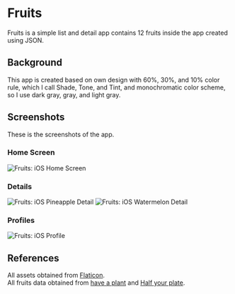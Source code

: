 # Fruits

Fruits is a simple list and detail app contains 12 fruits inside the app created using JSON.

## Background

This app is created based on own design with 60%, 30%, and 10% color rule, which I call Shade, Tone, and Tint, and monochromatic color scheme, so I use dark gray, gray, and light gray.

## Screenshots

These is the screenshots of the app.

### Home Screen

![Fruits: iOS Home Screen](https://raw.githubusercontent.com/FelixLiman/Fruits-ios/master/Fruits/Resources/home.png)

### Details

![Fruits: iOS Pineapple Detail](https://raw.githubusercontent.com/FelixLiman/Fruits-ios/master/Fruits/Resources/pineapple-detail.png)
![Fruits: iOS Watermelon Detail](https://raw.githubusercontent.com/FelixLiman/Fruits-ios/master/Fruits/Resources/watermelon-detail.png)

### Profiles

![Fruits: iOS Profile](https://raw.githubusercontent.com/FelixLiman/Fruits-ios/master/Fruits/Resources/profile.png)

## References

All assets obtained from [Flaticon](www.flaticon.com).\
All fruits data obtained from [have a plant](fruitsandveggies.org) and [Half your plate](www.halfyourplate.ca).
